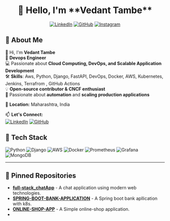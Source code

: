 <h1 align="center">👋 Hello, I'm **Vedant Tambe**</h1>

<p align="center">
  <a href="https://www.linkedin.com/in/vedanttambe-devops/" target="_blank"><img src="https://img.shields.io/badge/LinkedIn-%230077B5?style=for-the-badge&logo=linkedin&logoColor=white" alt="LinkedIn" /></a>
  <a href="https://www.github.com/VedTambe" target="_blank"><img src="https://img.shields.io/badge/GitHub-181717?style=for-the-badge&logo=github&logoColor=white" alt="GitHub" /></a>
  <a href="https://www.instagram.com/__iamved.__/" target="_blank"><img src="https://img.shields.io/badge/Instagram-E4405F?style=for-the-badge&logo=instagram&logoColor=white" alt="Instagram"></a>
</p>

## 🚀 About Me
👋 Hi, I'm **Vedant Tambe**  
🔹  **Devops Engineer**  
💻 Passionate about **Cloud Computing, DevOps, and Scalable Application Development**  
🛠️ **Skills**: Aws, Python, Django, FastAPI, DevOps, Docker, AWS, Kubernetes, Jenkins, Terrafrom , GitHub Actions  
💡 **Open-source contributor & CNCF enthusiast**  
🚀 Passionate about **automation** and **scaling production applications**  

📍 **Location:** Maharashtra, India  

📫 **Let's Connect:**  
[![LinkedIn](https://img.shields.io/badge/-LinkedIn-0077b5?style=flat&logo=linkedin)](https://www.linkedin.com/in/vedanttambe-devops)
[![GitHub](https://img.shields.io/badge/-GitHub-181717?logo=github&logoColor=white)](https://github.com/VedTambe)

## 🚀 Tech Stack
![Python](https://img.shields.io/badge/-Python-333333?style=flat&logo=python)
![Django](https://img.shields.io/badge/-Django-092E20?logo=django&logoColor=white)
![AWS](https://img.shields.io/badge/-AWS-orange)
![Docker](https://img.shields.io/badge/-Docker-blue)
![Prometheus](https://img.shields.io/badge/-Prometheus-FE5000?logo=prometheus)
![Grafana](https://img.shields.io/badge/-Grafana-F46800?logo=grafana)
![MongoDB](https://img.shields.io/badge/-MongoDB-47A248?logo=mongodb)

---

## 📌 Pinned Repositories
- **[full-stack_chatApp](https://github.com/VedTambe/full-stack_chatApp)** - A chat application using modern web technologies.
- **[SPRING-BOOT-BANK-APPLICATION](https://github.com/VedTambe/Springboot-BankApp.git)** - A Spring boot bank apllication with k8s.
- **[ONLINE-SHOP-APP](https://github.com/VedTambe/online_shop.git)** - A Simple online-shop application.
- 

